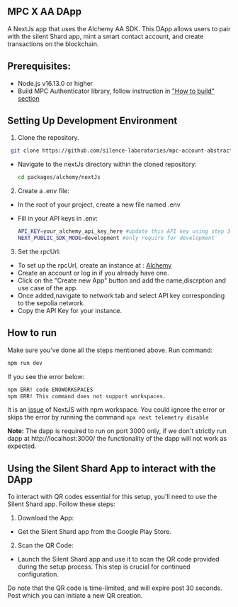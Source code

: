 ## MPC X AA DApp

A NextJs app that uses the Alchemy AA SDK. This DApp allows users to pair with the silent Shard app, mint a smart contact account, and create transactions on the blockchain.

## Prerequisites:

- Node.js v16.13.0 or higher
- Build MPC Authenticator library, follow instruction in ["How to build" section](../../mpc/README.md#how-to-build)

## Setting Up Development Environment

1. Clone the repository.

```bash
 git clone https://github.com/silence-laboratories/mpc-account-abstraction-sdk
```

- Navigate to the nextJs directory within the cloned repository:

  ```bash
  cd packages/alchemy/nextJs
  ```

2. Create a .env file:

- In the root of your project, create a new file named .env

- Fill in your API keys in .env:
  ```bash
  API_KEY=your_alchemy_api_key_here #update this API key using step 3 below
  NEXT_PUBLIC_SDK_MODE=development #only require for development
  ```

3. Set the rpcUrl:

- To set up the rpcUrl, create an instance at : [Alchemy](https://dashboard.alchemy.com/apps)
- Create an account or log in if you already have one.
- Click on the "Create new App" button and add the name,discrption and use case of the app.
- Once added,navigate to network tab and select API key corresponding to the sepolia network.
- Copy the API Key for your instance.

## How to run

Make sure you've done all the steps mentioned above. Run command:

```sh
npm run dev
```

If you see the error below:

```sh
npm ERR! code ENOWORKSPACES
npm ERR! This command does not support workspaces.
```

It is an [issue](https://github.com/vercel/next.js/issues/47121) of NextJS with npm workspace.
You could ignore the error or skips the error by running the command `npx next telemetry disable`

**Note:** The dapp is required to run on port 3000 only, if we don't strictly run dapp at http://localhost:3000/ the functionality of the dapp will not work as expected.

## Using the Silent Shard App to interact with the DApp

To interact with QR codes essential for this setup, you'll need to use the Silent Shard app. Follow these steps:

1. Download the App:

- Get the Silent Shard app from the Google Play Store.

2. Scan the QR Code:

- Launch the Silent Shard app and use it to scan the QR code provided during the setup process. This step is crucial for continued configuration.

Do note that the QR code is time-limited, and will expire post 30 seconds. Post which you can initiate a new QR creation.
